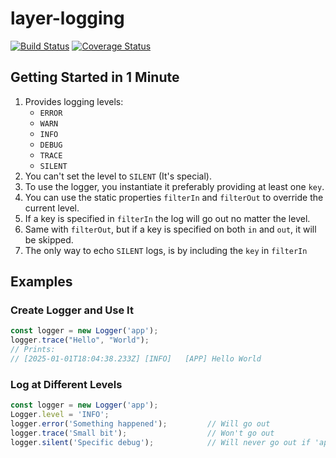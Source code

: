 # layer-logging

[![Build Status](https://travis-ci.org/menendezpoo/layer-logging.svg?branch=master)](https://travis-ci.org/menendezpoo/layer-logging)
[![Coverage Status](https://coveralls.io/repos/github/menendezpoo/layer-logging/badge.svg?branch=master)](https://coveralls.io/github/menendezpoo/layer-logging?branch=master)

## Getting Started in 1 Minute

1) Provides logging levels:
   - `ERROR`
   - `WARN`
   - `INFO`
   - `DEBUG`
   - `TRACE`
   - `SILENT`
2) You can't set the level to `SILENT` (It's special).
3) To use the logger, you instantiate it preferably providing at least one `key`.
4) You can use the static properties `filterIn` and `filterOut` to override the current level.
5) If a key is specified in `filterIn` the log will go out no matter the level.
6) Same with `filterOut`, but if a key is specified on both `in` and `out`, it will be skipped.
7) The only way to echo `SILENT` logs, is by including the `key` in `filterIn`

## Examples
### Create Logger and Use It
```typescript
const logger = new Logger('app');
logger.trace("Hello", "World");
// Prints:
// [2025-01-01T18:04:38.233Z] [INFO]   [APP] Hello World
```

### Log at Different Levels
```typescript
const logger = new Logger('app');
Logger.level = 'INFO';
logger.error('Something happened');         // Will go out
logger.trace('Small bit');                  // Won't go out
logger.silent('Specific debug');            // Will never go out if 'app' is not on Logger.filterIn
```
